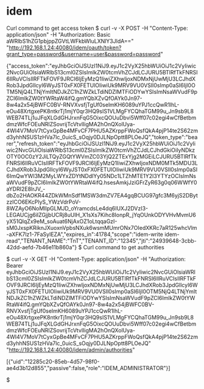 # idem

Curl command to get access token
$ curl -v -X POST -H "Content-Type: application/json" -H "Authorization: Basic aWRlbS1hZG1pbjppZGVtLWFkbWluLXNlY3JldA==" "http://192.168.1.24:40080/idem/oauth/token?grant_type=password&username=user&password=password"

{"access_token":"eyJhbGciOiJSUzI1NiJ9.eyJ1c2VyX25hbWUiOiJ1c2VyIiwic2NvcGUiOlsiaWRlbS13cml0ZSIsImlkZW0tcmVhZCJdLCJURU5BTlRfTkFNRSI6IlRuVCIsIlRFTkFOVF9JRCI6IjEyMzQ1IiwiZXhwIjoxNDMxNjUwMjU3LCJhdXRob3JpdGllcyI6WyJST0xFX0FETUlOIiwiUk9MRV9VU0VSIl0sImp0aSI6IjI0OTM5NjQ4LTNjYmItNDJkZC1hZWZkLTdiNDZlMTFiODYwYSIsImNsaWVudF9pZCI6ImlkZW0tYWRtaW4ifQ.gmYQbXZvQfOAYk0Jn97-8w4a2x54jBWFC0BV-RNVXvsfjTgUf0selmKH6089uYPJ1ccQwR1lhL-eOu48XrtgxePK8ntkrTj1mjY0qr3HQ9sIS1VLMgFYCQhaTGM99u_Jn9sb9L8WEB74TLj1uJFqXLGdGHJrxnFqG5OixcQOUuDbvi5Wff07c02egi4wCfBetbmdmzWfcFOEuNRlZSovrijTcVtvlIigMA2hOnQXolUya-4WI4V7MoV7tCyxGpBe4MFvCF7PHU5AZKrppFWoQsfQkA4pjP14te2S62zmd3yhhNSUS1zHVa7lc_0uicS_sOqjy0DJLNpOptt8PLOeJQ","token_type":"bearer","refresh_token":"eyJhbGciOiJSUzI1NiJ9.eyJ1c2VyX25hbWUiOiJ1c2VyIiwic2NvcGUiOlsiaWRlbS13cml0ZSIsImlkZW0tcmVhZCJdLCJhdGkiOiIyNDkzOTY0OC0zY2JiLTQyZGQtYWVmZC03YjQ2ZTExYjg2MGEiLCJURU5BTlRfTkFNRSI6IlRuVCIsIlRFTkFOVF9JRCI6IjEyMzQ1IiwiZXhwIjoxNDM0MTk5MDU3LCJhdXRob3JpdGllcyI6WyJST0xFX0FETUlOIiwiUk9MRV9VU0VSIl0sImp0aSI6ImQwYWI3M2MyLWYxZDYtNDdlYy05NDc1LTZhMTE1Y2I3YTYzOCIsImNsaWVudF9pZCI6ImlkZW0tYWRtaW4ifQ.hsesAmkjJziGFrZyR63g0q06WWfY0aYDRI2E8lrJV_-dbZo2HAOKR44ZDkWMnSdf1MSW3dmZV7EA4gqBCUG97gfc3M6yjS2DBytzzICO6EKcPlyS_YWzVdrPoV-8WZAyO6NoMIlpGLMJD_oYramcdsLe4dq6IUXJ2DVzI3-LEGAUCjg6iIZGjjbUCRj8uUIH_X1sXs7Kihc8IonpR_jYqOUnkODYVHvMvmU6yX51QlqZx9eM_soAuat6NjAxOZ1oLtqqaGzI-sM0JxspKRiknJXuoxnVpbsNXuk6wsmMUmrONx7OIedXKRc7aR125whcVlm-aXFK7lz1-7FaSylEZA","expires_in":41784,"scope":"idem-write idem-read","TENANT_NAME":"TnT","TENANT_ID":"12345","jti":"24939648-3cbb-42dd-aefd-7b46e11b860a"}
$
Curl command to get authorities

$ curl -v -X GET -H "Content-Type: application/json" -H "Authorization: Bearer eyJhbGciOiJSUzI1NiJ9.eyJ1c2VyX25hbWUiOiJ1c2VyIiwic2NvcGUiOlsiaWRlbS13cml0ZSIsImlkZW0tcmVhZCJdLCJURU5BTlRfTkFNRSI6IlRuVCIsIlRFTkFOVF9JRCI6IjEyMzQ1IiwiZXhwIjoxNDMxNjUwMjU3LCJhdXRob3JpdGllcyI6WyJST0xFX0FETUlOIiwiUk9MRV9VU0VSIl0sImp0aSI6IjI0OTM5NjQ4LTNjYmItNDJkZC1hZWZkLTdiNDZlMTFiODYwYSIsImNsaWVudF9pZCI6ImlkZW0tYWRtaW4ifQ.gmYQbXZvQfOAYk0Jn97-8w4a2x54jBWFC0BV-RNVXvsfjTgUf0selmKH6089uYPJ1ccQwR1lhL-eOu48XrtgxePK8ntkrTj1mjY0qr3HQ9sIS1VLMgFYCQhaTGM99u_Jn9sb9L8WEB74TLj1uJFqXLGdGHJrxnFqG5OixcQOUuDbvi5Wff07c02egi4wCfBetbmdmzWfcFOEuNRlZSovrijTcVtvlIigMA2hOnQXolUya-4WI4V7MoV7tCyxGpBe4MFvCF7PHU5AZKrppFWoQsfQkA4pjP14te2S62zmd3yhhNSUS1zHVa7lc_0uicS_sOqjy0DJLNpOptt8PLOeJQ" "http://192.168.1.24:40080/idem/admin/authorities"

[{"uid":"12285c20-85eb-4d57-98f0-ae4d3b12d855","passive":false,"role":"IDEM_ADMINISTRATOR"}]

$

